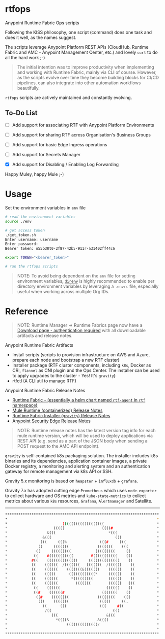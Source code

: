 # rtfops

Anypoint Runtime Fabric Ops scripts

Following the KISS philosophy, one script (command) does one task and does it well, as the names suggest.

The scripts leverage Anypoint Platform REST APIs (CloudHub, Runtime Fabric and AMC - Anypoint Management Center, etc.) and lovely `curl` to do all the hard work ;-)

> The initial intention was to improve productivity when implementing and working with Runtime Fabric, mainly via CLI of course. However, as the scripts evolve over time they become building blocks for CI/CD pipelines, can also integrate into other automation workflows beautifully. 

`rtfops` scripts are actively maintained and constantly evolving.

## To-Do List

- [ ] Add support for associating RTF with Anypoint Platform Environments
- [ ] Add support for sharing RTF across Organisation's Business Groups
- [ ] Add support for basic Edge Ingress operations
- [ ] Add support for Secrets Manager
- [x] Add support for Disabling / Enabling Log Forwarding


Happy Muley, happy Mule ;-)

# Usage

Set the environment variables in `env` file

```bash
# read the environment variables
source ./env

# get access token
./get_token.sh
Enter username: username
Enter password:
Bearer token: n55b30t0-2f87-42b5-911r-a31402ff44c6

export TOKEN="<bearer_token>"

# run the rtfops scripts
```

> NOTE: To avoid being dependent on the `env` file for setting environment variables, [`direnv`](https://direnv.net/) is highly recommended to enable per directory environment variables by leveraging a `.envrc` file, especially useful when working across multiple Org IDs.

# Reference

> NOTE: Runtime Manager -> Runtime Fabrics page now have a [Download page - authentication required](https://anypoint.mulesoft.com/cloudhub/#/console/home/runtimefabrics/artifacts) with all downloadable artifacts and release notes.

Anypoint Runtime Fabric Artifacts

- Install scripts (scripts to provision infrastructure on AWS and Azure, prepare each node and bootstrap a new RTF cluster)
- Installer package (RTF cluster components, including `k8s`, Docker as CRI, `flannel` as CNI plugin and the Ops Center. The installer can be used to apply upgrades to the cluster - Yes! It's `gravity`)
- rtfctl (A CLI util to manage RTF)

Anypoint Runtime Fabric Release Notes

- [Runtime Fabric - (essentially a helm chart named `rtf-agent` in `rtf` namespace)](https://docs.mulesoft.com/release-notes/runtime-fabric/runtime-fabric-release-notes)
- [Mule Runtime (containerized) Release Notes](https://docs.mulesoft.com/release-notes/runtime-fabric/runtime-fabric-runtimes-release-notes)
- [Runtime Fabric Installer (`gravity`) Release Notes](https://docs.mulesoft.com/release-notes/runtime-fabric/runtime-fabric-installer-release-notes)
- [Anypoint Security Edge Release Notes](https://docs.mulesoft.com/release-notes/anypoint-security/anypoint-security-rtf-edge)

> NOTE: Runtime release notes has the latest version tag info for each mule runtime version, which will be used to deploy applications via REST API (e.g. send as a part of the JSON body when sending a POST request to the AMC API endpoint).

`gravity` is self-contained k8s packaging solution. The installer includes k8s binaries and its dependencies, application container images, a private Docker registry, a monitoring and alerting system and an authentication gateway for remote management via k8s API or SSH.

Gravity 5.x monitoring is based on `heapster` + `influxdb` + `grafana`.

Gravity 7.x has adopted cutting edge `Prometheus` which uses `node-exporter` to collect hardware and OS metrics and `kube-state-metrics` to collect metrics about various `k8s` resources, `Grafana`, `Alertmanager` and Satellite.

---
```bash
**********************************************************************
*                                                                    *
*                         (((((((((((((((((((                        *
*                     (((((                 ((((#                    *
*                  &(((                        *(((                  *
*                &(((                             (((                *
*               (((     (((%               (((#     (((              *
*              ((     (((((((             (((((((    (((             *
*             ((     (((((((((           (((((((((     ((            *
*            ((    #(((((((((((        #(((((((((((    (((           *
*           #((    ((((((((((((((     ((((((((((((((    ((           *
*           ((    ((((((  /(((((((   (((((((  /((((((    ((          *
*           ((    ((((((    (((((((&(((((((    ((((((    ((          *
*           ((    (((((      ((((((((((((*     ((((((    ((          *
*           ((    ((((((      *(((((((((       ((((((    ((          *
*           ((    ((((((        (((((((        ((((((   (((          *
*            ((    ((((((                     ((((((    ((           *
*            ((#    ((((((#                 (((((((    ((            *
*             ((#    ((((((((             ((((((((    (((            *
*              (((    (((((((              (((((     ((.             *
*                ((      (((               (((     #((               *
*                 /((                            (((                 *
*                    (((                      &(((                   *
*                      *((((&             &((((                      *
*                           ((((((((((((((/                          *                                                                 
*                                                                    *
**********************************************************************
```
